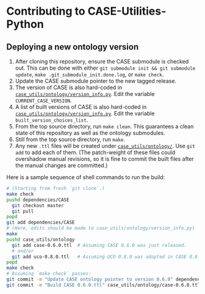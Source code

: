 # Contributing to CASE-Utilities-Python


## Deploying a new ontology version

1. After cloning this repository, ensure the CASE submodule is checked out.  This can be done with either `git submodule init && git submodule update`, `make .git_submodule_init.done.log`, or `make check`.
2. Update the CASE submodule pointer to the new tagged release.
3. The version of CASE is also hard-coded in [`case_utils/ontology/version_info.py`](case_utils/ontology/version_info.py).  Edit the variable `CURRENT_CASE_VERSION`.
4. A list of built versions of CASE is also hard-coded in [`case_utils/ontology/version_info.py`](case_utils/ontology/version_info.py).  Edit the variable `built_version_choices_list`.
5. From the top source directory, run `make clean`.  This guarantees a clean state of this repository as well as the ontology submodules.
6. Still from the top source directory, run `make`.
7. Any new `.ttl` files will be created under [`case_utils/ontology/`](case_utils/ontology/).  Use `git add` to add each of them.  (The patch-weight of these files could overshadow manual revisions, so it is fine to commit the built files after the manual changes are committed.)

Here is a sample sequence of shell commands to run the build:

```bash
# (Starting from fresh `git clone`.)
make check
pushd dependencies/CASE
  git checkout master
  git pull
popd
git add dependencies/CASE
# (Here, edits should be made to case_utils/ontology/version_info.py)
make
pushd case_utils/ontology
  git add case-0.6.0.ttl  # Assuming CASE 0.6.0 was just released.
  # and/or
  git add uco-0.8.0.ttl   # Assuming UCO 0.8.0 was adopted in CASE 0.6.0.
popd
make check
# Assuming `make check` passes:
git commit -m "Update CASE ontology pointer to version 0.6.0" dependencies/CASE case_utils/ontology/version_info.py
git commit -m "Build CASE 0.6.0.ttl" case_utils/ontology/case-0.6.0.ttl
```
